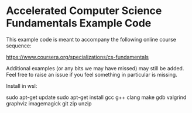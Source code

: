 # Accelerated Computer Science Fundamentals Example Code

This example code is meant to accompany the following online course sequence:

https://www.coursera.org/specializations/cs-fundamentals

Additional examples (or any bits we may have missed) may still be added. Feel free to raise an issue if you feel something in particular is missing.

Install in wsl:

sudo apt-get update
sudo apt-get install gcc g++ clang make gdb valgrind graphviz imagemagick git zip unzip
